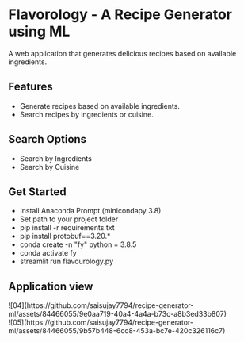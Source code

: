  <div class="banner">
    <h1>Flavorology - A Recipe Generator using ML</h1>
    <p>A web application that generates delicious recipes based on available ingredients.</p>
  </div>

  <div class="features">
    <h2>Features</h2>
    <ul>
      <li>Generate recipes based on available ingredients.</li>
      <li>Search recipes by ingredients or cuisine.</li>
    </ul>
  </div>

  <div class="search-options">
    <h2>Search Options</h2>
    <ul>
      <li>Search by Ingredients</li>
      <li>Search by Cuisine</li>
    </ul>
  </div>
  
  <div class="get-started">
    <h2>Get Started</h2>
    <ul>
      <li>Install Anaconda Prompt (minicondapy 3.8)</li>
      <li>Set path to your project folder</li>
      <li>pip install -r requirements.txt</li>
      <li>pip install protobuf==3.20.*</li>
      <li>conda create -n "fy" python = 3.8.5</li>
      <li>conda activate fy</li>
      <li>streamlit run flavourology.py</li>
    </ul>
  </div>
  <div class="app-view">
    <h2>Application view</h2>
    ![04](https://github.com/saisujay7794/recipe-generator-ml/assets/84466055/9e0aa719-40a4-4a4a-b73c-a8b3ed33b807)
    <br>
    ![05](https://github.com/saisujay7794/recipe-generator-ml/assets/84466055/9b57b448-6cc8-453a-bc7e-420c326116c7)
  </div>  
